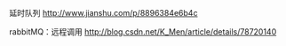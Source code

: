 

延时队列
http://www.jianshu.com/p/8896384e6b4c

rabbitMQ：远程调用 
http://blog.csdn.net/K_Men/article/details/78720140
